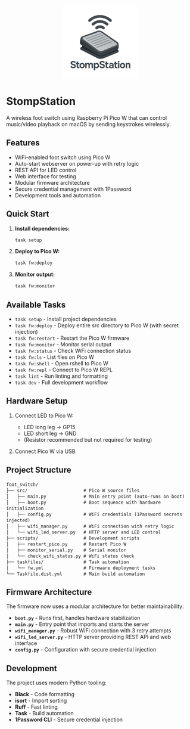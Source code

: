 <p align="center">
  <img src="./images/logo.png" width="200" alt="logo">
</p>

# StompStation

A wireless foot switch using Raspberry Pi Pico W that can control music/video playback on macOS by sending keystrokes wirelessly.

## Features

- WiFi-enabled foot switch using Pico W
- Auto-start webserver on power-up with retry logic
- REST API for LED control
- Web interface for testing
- Modular firmware architecture
- Secure credential management with 1Password
- Development tools and automation

## Quick Start

1. **Install dependencies:**

   ```bash
   task setup
   ```

1. **Deploy to Pico W:**

   ```bash
   task fw:deploy
   ```

1. **Monitor output:**
   ```bash
   task fw:monitor
   ```

## Available Tasks

- `task setup` - Install project dependencies
- `task fw:deploy` - Deploy entire src directory to Pico W (with secret injection)
- `task fw:restart` - Restart the Pico W firmware
- `task fw:monitor` - Monitor serial output
- `task fw:status` - Check WiFi connection status
- `task fw:ls` - List files on Pico W
- `task fw:shell` - Open rshell to Pico W
- `task fw:repl` - Connect to Pico W REPL
- `task lint` - Run linting and formatting
- `task dev` - Full development workflow

## Hardware Setup

1. Connect LED to Pico W:

   - LED long leg → GP15
   - LED short leg → GND
   - (Resistor recommended but not required for testing)

2. Connect Pico W via USB

## Project Structure

```
foot_switch/
├── src/                     # Pico W source files
│   ├── main.py              # Main entry point (auto-runs on boot)
│   ├── boot.py              # Boot sequence with hardware initialization
│   ├── config.py            # WiFi credentials (1Password secrets injected)
│   ├── wifi_manager.py      # WiFi connection with retry logic
│   └── wifi_led_server.py   # HTTP server and LED control
├── scripts/                 # Development scripts
│   ├── restart_pico.py      # Restart Pico W
│   ├── monitor_serial.py    # Serial monitor
│   └── check_wifi_status.py # WiFi status check
├── taskfiles/               # Task automation
│   └── fw.yml               # Firmware deployment tasks
└── Taskfile.dist.yml        # Main build automation
```

## Firmware Architecture

The firmware now uses a modular architecture for better maintainability:

- **`boot.py`** - Runs first, handles hardware stabilization
- **`main.py`** - Entry point that imports and starts the server
- **`wifi_manager.py`** - Robust WiFi connection with 3 retry attempts
- **`wifi_led_server.py`** - HTTP server providing REST API and web interface
- **`config.py`** - Configuration with secure credential injection

## Development

The project uses modern Python tooling:

- **Black** - Code formatting
- **isort** - Import sorting
- **Ruff** - Fast linting
- **Task** - Build automation
- **1Password CLI** - Secure credential injection
